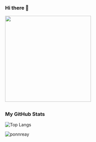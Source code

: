 ### Hi there 👋

<p align="left">
  <img src="https://media.giphy.com/media/Vuw9m5wXviFIQ/source.gif" width="280" height="auto" />
</p>
  

## <h3 align="left">My GitHub Stats</h3>

![Top Langs](https://github-readme-stats.vercel.app/api/top-langs/?username=ponnreay&layout=compact&title_color=9333ea&text_color=e5e7eb&icon_color=86198f&bg_color=171c28)


<p align="left"> <img src="https://komarev.com/ghpvc/?username=ponnreay&label=Profile%20views&color=9333ea&style=flat" alt="ponnreay" />
</p>
